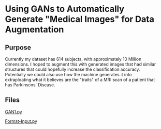 # Using GANs to Automatically Generate "Medical Images" for Data Augmentation

## Purpose
Currently my dataset has 614 subjects, with approximately 10 Million dimensions. I hoped to augment this with generated images that had similar structures that could hopefully increase the classification accuracy. Potentially we could also use how the machine generates it into extraploating what it believes are the "traits" of a MRI scan of a patient that has Parkinsons' Disease.

## Files
[GAN1.py](GAN1.py)

[Format-Input.py](Format-Input.py)
